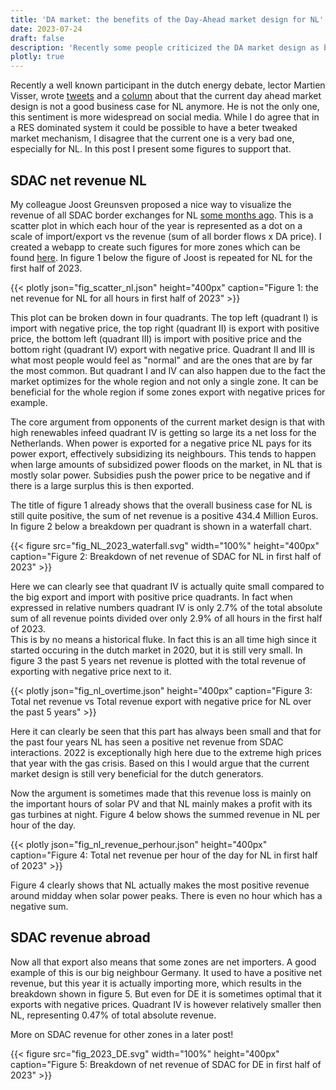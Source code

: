 ```yaml
---
title: 'DA market: the benefits of the Day-Ahead market design for NL'
date: 2023-07-24
draft: false
description: 'Recently some people criticized the DA market design as being a bad business case. But is that really true? A short discovery tour'
plotly: true
---
```

Recently a well known participant in the dutch energy debate, lector Martien Visser, wrote [tweets](https://twitter.com/BM_Visser/status/1680873687979786243) and a [column](http://mail.energiepodium.nl/artikel/verdienmodel-noordzee) about that the current day ahead market design is not a good business case for NL anymore. He is not the only one, this sentiment is more widespread on social media. While I do agree that in a RES dominated system it could be possible to have a beter tweaked market mechanism, I disagree that the current one is a very bad one, especially for NL. In this post I present some figures to support that.


## SDAC net revenue NL
My colleague Joost Greunsven proposed a nice way to visualize the revenue of all SDAC border exchanges for NL [some months ago](https://www.linkedin.com/posts/greunsven_sdac-revenues-nl-de-fr-2021-vs-2022-activity-7018848981258551296-uA92). This is a scatter plot in which each hour of the year is represented as a dot on a scale of import/export vs the revenue (sum of all border flows x DA price). I created a webapp to create such figures for more zones which can be found [here](https://sdacrevenue.amunanalytics.eu/). In figure 1 below the figure of Joost is repeated for NL for the first half of 2023.

{{< plotly json="fig_scatter_nl.json" height="400px" caption="Figure 1: the net revenue for NL for all hours in first half of 2023" >}}

This plot can be broken down in four quadrants. The top left (quadrant I) is import with negative price, the top right (quadrant II) is export with positive price, the bottom left (quadrant III) is import with positive price and the bottom right (quadrant IV) export with negative price. Quadrant II and III is what most people would feel as "normal" and are the ones that are by far the most common. But quadrant I and IV can also happen due to the fact the market optimizes for the whole region and not only a single zone. It can be beneficial for the whole region if some zones export with negative prices for example. 
 
The core argument from opponents of the current market design is that with high renewables infeed quadrant IV is getting so large its a net loss for the Netherlands. When power is exported for a negative price NL pays for its power export, effectively subsidizing its neighbours. This tends to happen when large amounts of subsidized power floods on the market, in NL that is mostly solar power. Subsidies push the power price to be negative and if there is a large surplus this is then exported.  

The title of figure 1 already shows that the overall business case for NL is still quite positive, the sum of net revenue is a positive 434.4 Million Euros. In figure 2 below a breakdown per quadrant is shown in a waterfall chart.

{{< figure src="fig_NL_2023_waterfall.svg" width="100%" height="400px" caption="Figure 2: Breakdown of net revenue of SDAC for NL in first half of 2023" >}}

Here we can clearly see that quadrant IV is actually quite small compared to the big export and import with positive price quadrants. In fact when expressed in relative numbers quadrant IV is only 2.7% of the total absolute sum of all revenue points divided over only 2.9% of all hours in the first half of 2023.  
This is by no means a historical fluke. In fact this is an all time high since it started occuring in the dutch market in 2020, but it is still very small. In figure 3 the past 5 years net revenue is plotted with the total revenue of exporting with negative price next to it.

{{< plotly json="fig_nl_overtime.json" height="400px" caption="Figure 3: Total net revenue vs Total revenue export with negative price for NL over the past 5 years" >}}

Here it can clearly be seen that this part has always been small and that for the past four years NL has seen a positive net revenue from SDAC interactions. 2022 is exceptionally high here due to the extreme high prices that year with the gas crisis. Based on this I would argue that the current market design is still very beneficial for the dutch generators.

Now the argument is sometimes made that this revenue loss is mainly on the important hours of solar PV and that NL mainly makes a profit with its gas turbines at night. Figure 4 below shows the summed revenue in NL per hour of the day.

{{< plotly json="fig_nl_revenue_perhour.json" height="400px" caption="Figure 4: Total net revenue per hour of the day for NL in first half of 2023" >}} 

Figure 4 clearly shows that NL actually makes the most positive revenue around midday when solar power peaks. There is even no hour which has a negative sum.


## SDAC revenue abroad
Now all that export also means that some zones are net importers. A good example of this is our big neighbour Germany. It used to have a positive net revenue, but this year it is actually importing more, which results in the breakdown shown in figure 5. But even for DE it is sometimes optimal that it exports with negative prices. Quadrant IV is however relatively smaller then NL, representing 0.47% of total absolute revenue.

More on SDAC revenue for other zones in a later post!

{{< figure src="fig_2023_DE.svg" width="100%" height="400px" caption="Figure 5: Breakdown of net revenue of SDAC for DE in first half of 2023" >}}
